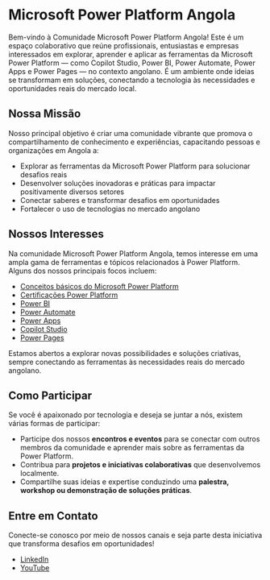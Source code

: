 # Microsoft Power Platform Angola
Bem-vindo à Comunidade Microsoft Power Platform Angola! Este é um espaço colaborativo que reúne profissionais, entusiastas e empresas interessados em explorar, aprender e aplicar as ferramentas da Microsoft Power Platform — como Copilot Studio, Power BI, Power Automate, Power Apps e Power Pages — no contexto angolano. É um ambiente onde ideias se transformam em soluções, conectando a tecnologia às necessidades e oportunidades reais do mercado local.

## Nossa Missão
Nosso principal objetivo é criar uma comunidade vibrante que promova o compartilhamento de conhecimento e experiências, capacitando pessoas e organizações em Angola a:

- Explorar as ferramentas da Microsoft Power Platform para solucionar desafios reais
- Desenvolver soluções inovadoras e práticas para impactar positivamente diversos setores
- Conectar saberes e transformar desafios em oportunidades
- Fortalecer o uso de tecnologias no mercado angolano

## Nossos Interesses
Na comunidade Microsoft Power Platform Angola, temos interesse em uma ampla gama de ferramentas e tópicos relacionados à Power Platform. Alguns dos nossos principais focos incluem:

- [Conceitos básicos do Microsoft Power Platform](https://learn.microsoft.com/pt-br/training/courses/pl-900t00)
- [Certificações Power Platform](https://query.prod.cms.rt.microsoft.com/cms/api/am/binary/RE2PjDI?wt.mc_id=studentamb_309830)
- [Power BI](https://learn.microsoft.com/en-us/training/modules/get-started-with-power-bi/)
- [Power Automate](https://learn.microsoft.com/en-us/training/modules/get-started-flows/)
- [Power Apps](https://learn.microsoft.com/pt-br/training/modules/introduction-power-apps/)
- [Copilot Studio](https://learn.microsoft.com/en-us/training/modules/describe-ai-authoring-experience-power-platform/)
- [Power Pages](https://learn.microsoft.com/en-us/training/modules/demonstrate-capabilities-power-pages/)

Estamos abertos a explorar novas possibilidades e soluções criativas, sempre conectando as ferramentas às necessidades reais do mercado angolano.

## Como Participar
Se você é apaixonado por tecnologia e deseja se juntar a nós, existem várias formas de participar:

- Participe dos nossos **encontros e eventos** para se conectar com outros membros da comunidade e aprender mais sobre as ferramentas da Power Platform.
- Contribua para **projetos e iniciativas colaborativas** que desenvolvemos localmente.
- Compartilhe suas ideias e expertise conduzindo uma **palestra, workshop ou demonstração de soluções práticas**.

## Entre em Contato
Conecte-se conosco por meio de nossos canais e seja parte desta iniciativa que transforma desafios em oportunidades!

- [LinkedIn](https://www.linkedin.com/company/power-platform-angola/)
- [YouTube]()
